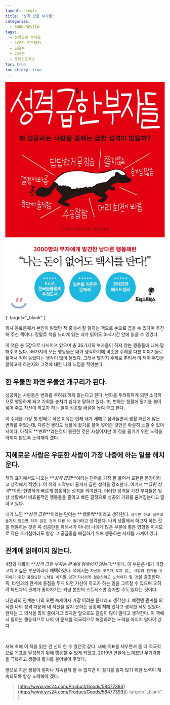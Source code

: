 ```yaml
---
layout: single
title: "성격 급한 부자들"
categories:
  - BOOK-REVIEW
tags:
  - 성격급한 부자들
  - 다구치 도모타카
  - 김윤수
  - 김선준
  - 포레스트북스
toc: true
toc_sticky: true
---
```


[![성격 급한 부자들](/assets/images/books/richs-who-have-quick-temper.jpg)](http://www.yes24.com/Product/Goods/58477393){: target="\_blank" }

회사 동료분께서 본인이 읽었던 책 중에서 잘 읽히는 책으로 손으로 꼽을 수 있다며 추천해 주신 책이다. 정말로 책을 느리게 읽는 내가 읽어도 3~4시간 안에 읽을 수 있었다.

이 책은 총 5장으로 나뉘어져 있으며 총 36가지의 부자들이 하지 않는 행동들에 대해 말해주고 있다. 36가지의 모든 행동들은 내가 생각하기에 비슷한 주제를 다른 이야기들로 풀어서 적어 놓았다는 생각이 많이 들었다. 그래서 몇가지 주제로 추려서 이 책이 무엇을 말하고자 하는지와 그것에 대한 나의 느낌을 적어본다.

## 한 우물만 파면 우물안 개구리가 된다.

성공하는 사람들은 변화를 두려워 하지 않는다고 한다. 변화를 두려워하게 되면 소극적으로 행동하게 되고 기회를 놓치기 쉽다고 말하고 있다. 또, 변화는 생활에 활기를 불어 넣어 주고 자신이 하고자 하는 일이 성공할 확율을 높여 준고 한다.

이 주제를 가장 첫 번째로 적은 이유는 현재 내가 새해로 접어들면서 생활 패턴에 많은 변화를 주었는데, 다른건 몰라도 생활에 활기를 불어 넣어준 것만은 확실히 느낄 수 있어서이다. 아직도 **_변화_**라는것이 불편한 것은 사실이지만 이 것을 즐기기 위한 노력을 아끼지 않도록 노력해야 겠다.

## 지혜로운 사람은 우둔한 사람이 가장 나중에 하는 일을 해치운다.

책의 표지에서도 나오는 **_성격 급한_**이라는 단어를 가장 잘 풀어서 표현한 문장이라고 생각해서 적었다. 이 책의 시작부터 끝까지 급한 성격을 강조한다. 여기서 **_급한 성격_**이란 현명하게 빠르게 행동하는 성격을 의미한다. 이러한 성격을 가진 부자들은 일상 생활에서 비효율적인 행동들을 줄이고 빠른 결정으로 성공의 기회를 움켜잡는다고 말하고 있다.

내가 느낀 **_성격 급한_**이라는 단어는 **_행동력_**이라고 생각한다. `생각만 하고 실천에 옮기지 않으면 하지 않은 것과 다를 바 없다`라고 생각한다. 나의 생활에서 하고자 하는 것을 행동하는 것은 꼭 성공만을 위해서가 아니라 나에게 많은 부분에 좋은 영향을 미치므로 작은 호기심이라도 항상 그 궁금증을 해결하기 위해 행동하는 자세를 가져야 겠다.

## 관계에 얽매이지 않는다.

4장의 제목이 **_성격 급한 부자는 관계에 얽매이지 않는다._**이다. 이 부분은 내가 가장 고치고 싶은 부분이라서 채택하였다. 책에서는 `자신과 코드가 맞지 않는 사람과 관계를 유지하기 위한 불필요한 노력을 하지말 것`과 `지나치게 겸손하려고 노력하지 말 것`을 강조한다. 즉, 타인과의 관계에 중점을 두게 되면 자신이 하고자 하는 일을 그르칠 수 있으며 오히려 타인과의 관계가 좋아지기는 커녕 본인의 스트레스만 증가할 수도 있다는 것이다.

타인과의 관계는 나의 오랜 숙제이자 가장 어려운 문제라고 생각한다. 예전엔 관계를 의식한 나의 성격 때문에 내 자신을 알지 못하는 상황에 처해 있다고 생각한 적도 있었다. 현재는 그 의식을 많이 줄여가고 있지만 앞으로도 갈길이 많이 멀다고 생각한다. 이 책에서 말하는 행동력으로 나의 이 문제를 적극적으로 해결하려는 노력을 아끼지 말아야 겠다.

<br/>

새해 초에 이 책을 읽은 건 신의 한 수 였던것 같다. 새해 목표를 세우면서 좀 더 적극적으로 목표를 달성하기 위해 행동할 수 있게 되었고, 2019년 연말에 느껴졌던 무기력함을 극복하고 생활에 활기를 불어넣어 주었다.

앞으로 지금 생활이 얼마나 지속될지 알 수 없지만 이 활기를 잃지 않기 위한 노력이 계속되도록 항상 노력해야 겠다.

> [http://www.yes24.com/Product/Goods/58477393](http://www.yes24.com/Product/Goods/58477393){: target="\_blank" }
